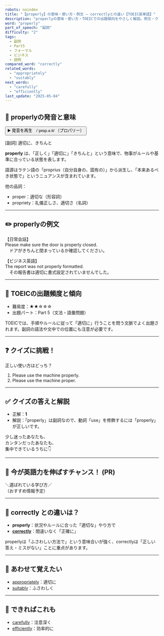```yaml
---
robots: noindex
title: "【properly】の意味・使い方・例文 ― correctlyとの違い【TOEIC英単語】"
description: "properlyの意味・使い方・TOEICでの出題傾向をやさしく解説。例文・クイズ付きでcorrectlyとの違いもわかりやすく学べます。"
word: "properly"
part_of_speech: "副詞"
difficulty: "2"
tags:
  - 副詞
  - Part5
  - フォーマル
  - ビジネス
  - 説明
compared_word: "correctly"
related_words:
  - "appropriately"
  - "suitably"
next_words:
  - "carefully"
  - "efficiently"
last_update: "2025-05-04"
---
```


## 🔰 properlyの発音と意味

<button class="play-audio" onclick="playTTS('properly')">
  <span class="play-audio-main">
    ▶️ 発音を再生　/ˈprɒp.ə.li/
  </span>
  <span class="play-audio-sub">
    （プロパリー）
  </span>
</button>

[副詞] 適切に、きちんと

**properly** は、「正しく」「適切に」「きちんと」という意味で、物事がルールや基準に合っている状態を表します。

語源はラテン語の「proprius（自分自身の、固有の）」から派生し、「本来あるべき状態で」というニュアンスが含まれています。

他の品詞：  
- proper：適切な（形容詞）
- propriety：礼儀正しさ、適切さ（名詞）

---

## ✏️ properlyの例文

【日常会話】  
Please make sure the door is properly closed.  
　ドアがきちんと閉まっているか確認してください。

【ビジネス英語】  
The report was not properly formatted.  
　その報告書は適切に書式設定されていませんでした。

---

## 🎯 TOEICの出題頻度と傾向

- 難易度：★★☆☆☆
- 出題パート：Part 5（文法・語彙問題）

TOEICでは、手順やルールに従って「適切に」行うことを問う文脈でよく出題されます。副詞の語法や文中での位置にも注意が必要です。

---

## ❓ クイズに挑戦！

正しい使い方はどっち？

1. Please use the machine properly.  
2. Please use the machine proper.

---

## ✅ クイズの答えと解説

- 正解：**1**
- 解説：「properly」は副詞なので、動詞「use」を修飾するには「properly」が正しいです。

少し迷ったあなたも、  
カンタンだったあなたも、  
集中できているうちに👇️

---

## 🚀 今が英語力を伸ばすチャンス！ (PR)

<div class="info-center">
＼選ばれている学び方／<br>  
（おすすめ情報予定）
</div>

---

## 🤔  correctly との違いは？

- **properly**：状況やルールに合った「適切な」やり方で
- **[correctly](/correctly)**：間違いなく「正確に」

properlyは「ふさわしい方法で」という意味合いが強く、correctlyは「正しい答え・ミスがない」ことに重点があります。

---

## 🧩 あわせて覚えたい

- [appropriately](/appropriately)：適切に
- [suitably](/suitably)：ふさわしく

---

## 📖 できればこれも

- [carefully](/carefully)：注意深く
- [efficiently](/efficiently)：効率的に

<!-- cvid: aid38_bid31 -->
